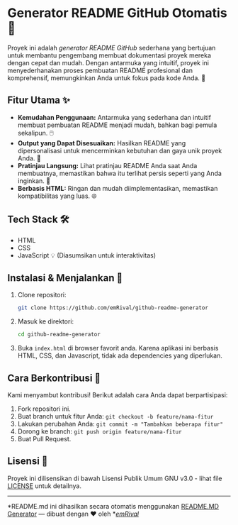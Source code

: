 # Generator README GitHub Otomatis 📝


  
  
  
  


Proyek ini adalah *generator README GitHub* sederhana yang bertujuan untuk membantu pengembang membuat dokumentasi proyek mereka dengan cepat dan mudah.  Dengan antarmuka yang intuitif, proyek ini menyederhanakan proses pembuatan README profesional dan komprehensif, memungkinkan Anda untuk fokus pada kode Anda. 🚀

## Fitur Utama ✨

*   **Kemudahan Penggunaan:** Antarmuka yang sederhana dan intuitif membuat pembuatan README menjadi mudah, bahkan bagi pemula sekalipun. 🖱️
*   **Output yang Dapat Disesuaikan:** Hasilkan README yang dipersonalisasi untuk mencerminkan kebutuhan dan gaya unik proyek Anda. 🎨
*   **Pratinjau Langsung:** Lihat pratinjau README Anda saat Anda membuatnya, memastikan bahwa itu terlihat persis seperti yang Anda inginkan. 👀
*   **Berbasis HTML:** Ringan dan mudah diimplementasikan, memastikan kompatibilitas yang luas. 🌐

## Tech Stack 🛠️

*   HTML
*   CSS
*   JavaScript 💡 (Diasumsikan untuk interaktivitas)

## Instalasi & Menjalankan 🚀

1.  Clone repositori:
    ```bash
    git clone https://github.com/emRival/github-readme-generator
    ```
2.  Masuk ke direktori:
    ```bash
    cd github-readme-generator
    ```
3. Buka `index.html` di browser favorit anda. Karena aplikasi ini berbasis HTML, CSS, dan Javascript, tidak ada dependencies yang diperlukan.

## Cara Berkontribusi 🤝

Kami menyambut kontribusi! Berikut adalah cara Anda dapat berpartisipasi:

1.  Fork repositori ini.
2.  Buat branch untuk fitur Anda: `git checkout -b feature/nama-fitur`
3.  Lakukan perubahan Anda: `git commit -m "Tambahkan beberapa fitur"`
4.  Dorong ke branch: `git push origin feature/nama-fitur`
5.  Buat Pull Request.

## Lisensi 📄

Proyek ini dilisensikan di bawah Lisensi Publik Umum GNU v3.0 - lihat file [LICENSE](LICENSE) untuk detailnya.

---
*README.md ini dihasilkan secara otomatis menggunakan [README.MD Generator](https://github.com/emRival) — dibuat dengan ❤️ oleh **[emRival](https://github.com/emRival)*
